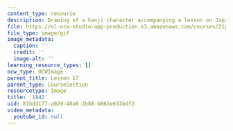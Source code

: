 ```yaml
---
content_type: resource
description: Drawing of a kanji character accompanying a lesson on Japanese.
file: https://ol-ocw-studio-app-production.s3.amazonaws.com/courses/21g-504-japanese-iv-spring-2009/81bdd177a02948a62b88b86be633bdf2_1842.gif
file_type: image/gif
image_metadata:
  caption: ''
  credit: ''
  image-alt: ''
learning_resource_types: []
ocw_type: OCWImage
parent_title: Lesson 17
parent_type: CourseSection
resourcetype: Image
title: '1842'
uid: 81bdd177-a029-48a6-2b88-b86be633bdf2
video_metadata:
  youtube_id: null
---
```

